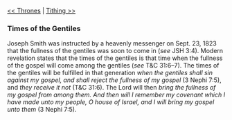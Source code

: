 [<< Thrones](Thrones.md)  |  [Tithing >>](Tithing.md)

### Times of the Gentiles
Joseph Smith was instructed by a heavenly messenger on Sept. 23, 1823 that the fullness of the gentiles was soon to come in (*see* JSH 3:4). Modern revelation states that the times of the gentiles is that time when the fullness of the gospel will come among the gentiles (*see* T&C 31:6–7). The times of the gentiles will be fulfilled in that generation *when the gentiles shall sin against my gospel, and shall reject the fullness of my gospel* (3 Nephi 7:5), and *they receive it not* (T&C 31:6). The Lord will then *bring the fullness of my gospel from among them. And then will I remember my covenant which I have made unto my people, O house of Israel, and I will bring my gospel unto them* (3 Nephi 7:5).